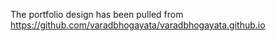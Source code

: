 The portfolio design has been pulled from https://github.com/varadbhogayata/varadbhogayata.github.io

